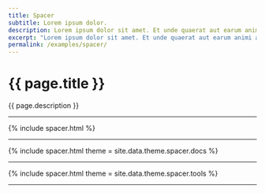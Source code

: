 ```yaml
---
title: Spacer
subtitle: Lorem ipsum dolor.
description: Lorem ipsum dolor sit amet. Et unde quaerat aut earum animi aut explicabo saepe qui quibusdam accusamus ut velit asperiores vel natus temporibus. Qui sapiente saepe qui totam saepe est suscipit quia vel error provident cum omnis eius aut galisum rem nulla dolor? Qui internos voluptas est nulla odit est temporibus expedita eos quidem cumque. Ea voluptates eligendi quo rerum libero et molestiae harum vel fugit magni et cupiditate optio At quia consequuntur ut exercitationem laboriosam. Cum blanditiis voluptatibus At amet sunt At quia deleniti id quibusdam neque ut odio placeat.
excerpt: "Lorem ipsum dolor sit amet. Et unde quaerat aut earum animi aut explicabo saepe qui quibusdam accusamus ut velit asperiores vel natus temporibus."
permalink: /examples/spacer/
---
```


<h1>{{ page.title }}</h1>

<p class = "text-justify">{{ page.description }}</p>
<hr>
{% include spacer.html %}<hr>
{% include spacer.html  theme = site.data.theme.spacer.docs %}<hr>
{% include spacer.html  theme = site.data.theme.spacer.tools %}<hr>
